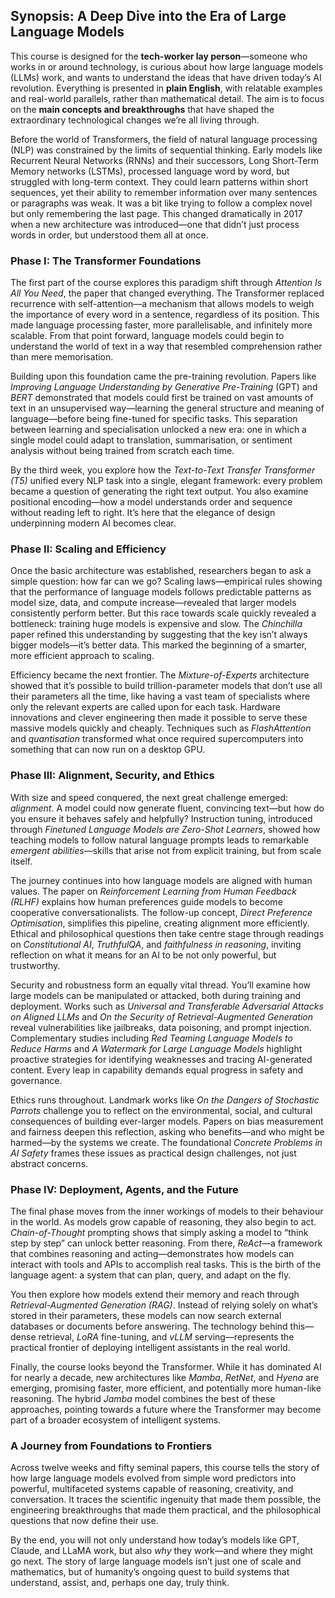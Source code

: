 ## Synopsis: A Deep Dive into the Era of Large Language Models

This course is designed for the **tech-worker lay person**—someone who works in or around technology, is curious about how large language models (LLMs) work, and wants to understand the ideas that have driven today’s AI revolution. Everything is presented in **plain English**, with relatable examples and real-world parallels, rather than mathematical detail. The aim is to focus on the **main concepts and breakthroughs** that have shaped the extraordinary technological changes we’re all living through.

Before the world of Transformers, the field of natural language processing (NLP) was constrained by the limits of sequential thinking. Early models like Recurrent Neural Networks (RNNs) and their successors, Long Short-Term Memory networks (LSTMs), processed language word by word, but struggled with long-term context. They could learn patterns within short sequences, yet their ability to remember information over many sentences or paragraphs was weak. It was a bit like trying to follow a complex novel but only remembering the last page. This changed dramatically in 2017 when a new architecture was introduced—one that didn’t just process words in order, but understood them all at once.

### Phase I: The Transformer Foundations

The first part of the course explores this paradigm shift through *Attention Is All You Need*, the paper that changed everything. The Transformer replaced recurrence with self-attention—a mechanism that allows models to weigh the importance of every word in a sentence, regardless of its position. This made language processing faster, more parallelisable, and infinitely more scalable. From that point forward, language models could begin to understand the world of text in a way that resembled comprehension rather than mere memorisation.

Building upon this foundation came the pre-training revolution. Papers like *Improving Language Understanding by Generative Pre-Training* (GPT) and *BERT* demonstrated that models could first be trained on vast amounts of text in an unsupervised way—learning the general structure and meaning of language—before being fine-tuned for specific tasks. This separation between learning and specialisation unlocked a new era: one in which a single model could adapt to translation, summarisation, or sentiment analysis without being trained from scratch each time.

By the third week, you explore how the *Text-to-Text Transfer Transformer (T5)* unified every NLP task into a single, elegant framework: every problem became a question of generating the right text output. You also examine positional encoding—how a model understands order and sequence without reading left to right. It’s here that the elegance of design underpinning modern AI becomes clear.

### Phase II: Scaling and Efficiency

Once the basic architecture was established, researchers began to ask a simple question: how far can we go? Scaling laws—empirical rules showing that the performance of language models follows predictable patterns as model size, data, and compute increase—revealed that larger models consistently perform better. But this race towards scale quickly revealed a bottleneck: training huge models is expensive and slow. The *Chinchilla* paper refined this understanding by suggesting that the key isn’t always bigger models—it’s better data. This marked the beginning of a smarter, more efficient approach to scaling.

Efficiency became the next frontier. The *Mixture-of-Experts* architecture showed that it’s possible to build trillion-parameter models that don’t use all their parameters all the time, like having a vast team of specialists where only the relevant experts are called upon for each task. Hardware innovations and clever engineering then made it possible to serve these massive models quickly and cheaply. Techniques such as *FlashAttention* and *quantisation* transformed what once required supercomputers into something that can now run on a desktop GPU.

### Phase III: Alignment, Security, and Ethics

With size and speed conquered, the next great challenge emerged: *alignment*. A model could now generate fluent, convincing text—but how do you ensure it behaves safely and helpfully? Instruction tuning, introduced through *Finetuned Language Models are Zero-Shot Learners*, showed how teaching models to follow natural language prompts leads to remarkable *emergent abilities*—skills that arise not from explicit training, but from scale itself.

The journey continues into how language models are aligned with human values. The paper on *Reinforcement Learning from Human Feedback (RLHF)* explains how human preferences guide models to become cooperative conversationalists. The follow-up concept, *Direct Preference Optimisation*, simplifies this pipeline, creating alignment more efficiently. Ethical and philosophical questions then take centre stage through readings on *Constitutional AI*, *TruthfulQA*, and *faithfulness in reasoning*, inviting reflection on what it means for an AI to be not only powerful, but trustworthy.

Security and robustness form an equally vital thread. You’ll examine how large models can be manipulated or attacked, both during training and deployment. Works such as *Universal and Transferable Adversarial Attacks on Aligned LLMs* and *On the Security of Retrieval-Augmented Generation* reveal vulnerabilities like jailbreaks, data poisoning, and prompt injection. Complementary studies including *Red Teaming Language Models to Reduce Harms* and *A Watermark for Large Language Models* highlight proactive strategies for identifying weaknesses and tracing AI-generated content. Every leap in capability demands equal progress in safety and governance.

Ethics runs throughout. Landmark works like *On the Dangers of Stochastic Parrots* challenge you to reflect on the environmental, social, and cultural consequences of building ever-larger models. Papers on bias measurement and fairness deepen this reflection, asking who benefits—and who might be harmed—by the systems we create. The foundational *Concrete Problems in AI Safety* frames these issues as practical design challenges, not just abstract concerns.

### Phase IV: Deployment, Agents, and the Future

The final phase moves from the inner workings of models to their behaviour in the world. As models grow capable of reasoning, they also begin to act. *Chain-of-Thought* prompting shows that simply asking a model to “think step by step” can unlock better reasoning. From there, *ReAct*—a framework that combines reasoning and acting—demonstrates how models can interact with tools and APIs to accomplish real tasks. This is the birth of the language agent: a system that can plan, query, and adapt on the fly.

You then explore how models extend their memory and reach through *Retrieval-Augmented Generation (RAG)*. Instead of relying solely on what’s stored in their parameters, these models can now search external databases or documents before answering. The technology behind this—dense retrieval, *LoRA* fine-tuning, and *vLLM* serving—represents the practical frontier of deploying intelligent assistants in the real world.

Finally, the course looks beyond the Transformer. While it has dominated AI for nearly a decade, new architectures like *Mamba*, *RetNet*, and *Hyena* are emerging, promising faster, more efficient, and potentially more human-like reasoning. The hybrid *Jamba* model combines the best of these approaches, pointing towards a future where the Transformer may become part of a broader ecosystem of intelligent systems.

### A Journey from Foundations to Frontiers

Across twelve weeks and fifty seminal papers, this course tells the story of how large language models evolved from simple word predictors into powerful, multifaceted systems capable of reasoning, creativity, and conversation. It traces the scientific ingenuity that made them possible, the engineering breakthroughs that made them practical, and the philosophical questions that now define their use.

By the end, you will not only understand how today’s models like GPT, Claude, and LLaMA work, but also *why* they work—and where they might go next. The story of large language models isn’t just one of scale and mathematics, but of humanity’s ongoing quest to build systems that understand, assist, and, perhaps one day, truly think.
